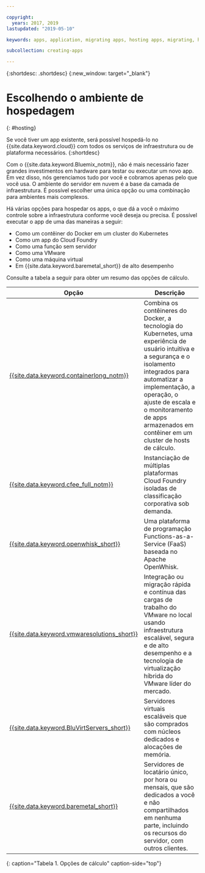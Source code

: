 ```yaml
---

copyright:
  years: 2017, 2019
lastupdated: "2019-05-10"

keywords: apps, application, migrating apps, hosting apps, migrating, hosting, migration

subcollection: creating-apps

---
```


{:shortdesc: .shortdesc}
{:new_window: target="_blank"}

# Escolhendo o ambiente de hospedagem
{: #hosting}

Se você tiver um app existente, será possível hospedá-lo no {{site.data.keyword.cloud}} com todos os serviços de infraestrutura ou de plataforma necessários.
{:shortdesc}

Com o {{site.data.keyword.Bluemix_notm}}, não é mais necessário fazer grandes investimentos em hardware para testar ou executar um novo app. Em vez disso, nós gerenciamos tudo por você e cobramos apenas pelo que você usa. O
ambiente do servidor em nuvem é a base da camada de infraestrutura. É possível escolher uma única opção ou uma combinação para ambientes mais complexos. 

Há várias opções para hospedar os apps, o que dá a você o máximo controle sobre a infraestrutura conforme você
deseja ou precisa. É possível executar o app de uma das maneiras a seguir:

  * Como um contêiner do Docker em um cluster do Kubernetes
  * Como um app do Cloud Foundry
  * Como uma função sem servidor
  * Como uma VMware
  * Como uma máquina virtual
  * Em {{site.data.keyword.baremetal_short}} de alto desempenho 

Consulte a tabela a seguir para obter um resumo das opções de cálculo.

| Opção | Descrição | 
|--------|---------------|
| [{{site.data.keyword.containerlong_notm}}](/docs/containers?topic=containers-getting-started) | Combina os contêineres do Docker, a tecnologia do Kubernetes, uma experiência de usuário intuitiva e a segurança e o isolamento integrados para automatizar a implementação, a operação, o ajuste de escala e o monitoramento de apps armazenados em contêiner em um cluster de hosts de cálculo. |
| [{{site.data.keyword.cfee_full_notm}}](/docs/cloud-foundry?topic=cloud-foundry-about) | Instanciação de múltiplas plataformas Cloud Foundry isoladas de classificação corporativa sob demanda. |
| [{{site.data.keyword.openwhisk_short}}](/docs/openwhisk?topic=cloud-functions-getting_started) | Uma plataforma de programação Functions-as-a-Service (FaaS) baseada no Apache OpenWhisk. |
| [{{site.data.keyword.vmwaresolutions_short}}](/docs/services/vmwaresolutions?topic=vmware-solutions-getting-started) | Integração ou migração rápida e contínua das cargas de trabalho do VMware no local usando infraestrutura escalável, segura e de alto desempenho e a tecnologia de virtualização híbrida do VMware líder do mercado. |
| [{{site.data.keyword.BluVirtServers_short}}](/docs/vsi?topic=virtual-servers-about-public-virtual-servers) | Servidores virtuais escaláveis que são comprados com núcleos dedicados e alocações de memória. |
| [{{site.data.keyword.baremetal_short}}](/docs/bare-metal?topic=bare-metal-about-bm)  | Servidores de locatário único, por hora ou mensais, que são dedicados a você e não compartilhados em nenhuma parte, incluindo os recursos do servidor, com outros clientes. |
{: caption="Tabela 1. Opções de cálculo" caption-side="top"}

